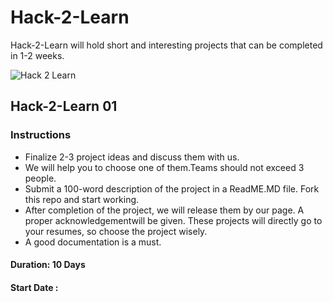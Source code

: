 # Hack-2-Learn

Hack-2-Learn will hold short and interesting projects that can be completed in 1-2 weeks.

![Hack 2 Learn](https://github.com/ERA-IITK/Hack2Learn/blob/master/hack2learn.png) 

## Hack-2-Learn 01

### Instructions
- Finalize 2-3 project ideas and discuss them with us.
- We will help you to choose one of them.Teams should not exceed 3 people.
- Submit a 100-word description of the project in a ReadME.MD file. Fork this repo and start working.
- After completion of the project, we will release them by our page.  A proper acknowledgementwill be given.  These projects will directly go to your resumes, so choose the project wisely.
- A good documentation is a must.
  
 
#### Duration: 10 Days

 #### Start Date : 
